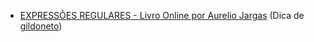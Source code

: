 - [EXPRESSÕES REGULARES - Livro Online por Aurelio Jargas](https://aurelio.net/regex/guia/) (Dica de [gildoneto](https://github.com/gildoneto))
